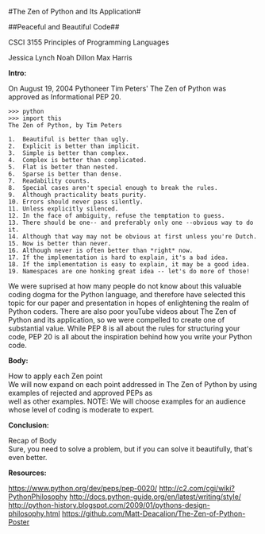 #The Zen of Python and Its Application#

##Peaceful and Beautiful Code##  

  
CSCI 3155 Principles of Programming Languages  
  
Jessica Lynch
Noah Dillon
Max Harris  
  
  
**Intro:**  
  
On August 19, 2004 Pythoneer Tim Peters' The Zen of Python was approved as Informational PEP 20.  
  
	>>> python
	>>> import this
	The Zen of Python, by Tim Peters  
  
	1.  Beautiful is better than ugly.	
	2.  Explicit is better than implicit.
	3.  Simple is better than complex.
	4.  Complex is better than complicated.
	5.  Flat is better than nested.
	6.  Sparse is better than dense.
	7.  Readability counts.
	8.  Special cases aren't special enough to break the rules.
	9.  Although practicality beats purity.
	10. Errors should never pass silently.
	11. Unless explicitly silenced.
	12. In the face of ambiguity, refuse the temptation to guess.
	13. There should be one-- and preferably only one --obvious way to do it.
	14. Although that way may not be obvious at first unless you're Dutch.
	15. Now is better than never.
	16. Although never is often better than *right* now.
	17. If the implementation is hard to explain, it's a bad idea.
	18. If the implementation is easy to explain, it may be a good idea.
	19. Namespaces are one honking great idea -- let's do more of those!  
  
We were suprised at how many people do not know about this valuable coding dogma for the Python language, and
therefore have selected this topic for our paper and presentation in hopes of enlightening the realm of Python coders.
There are also poor youTube videos about The Zen of Python and its application, so we were compelled to create one
of substantial value.  While PEP 8 is all about the rules for structuring your code, PEP 20 is all about the
inspiration behind how you write your Python code. 
  
  
**Body:**  
  
How to apply each Zen point  
We will now expand on each point addressed in The Zen of Python by using examples of rejected and approved PEPs as  
well as other examples. NOTE: We will choose examples for an audience whose level of coding is moderate to expert.    
  
  
**Conclusion:**  
  
Recap of Body  
Sure, you need to solve a problem, but if you can solve it beautifully, that's even better.  
  
  
**Resources:**  
  
https://www.python.org/dev/peps/pep-0020/
http://c2.com/cgi/wiki?PythonPhilosophy
http://docs.python-guide.org/en/latest/writing/style/
http://python-history.blogspot.com/2009/01/pythons-design-philosophy.html
https://github.com/Matt-Deacalion/The-Zen-of-Python-Poster